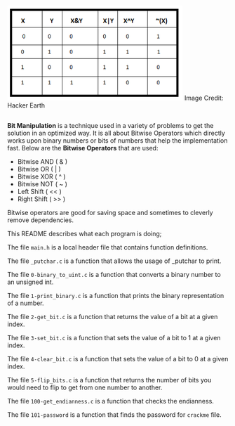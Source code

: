 <img src="https://github.com/ajipelumi/alx-low_level_programming/blob/04bdcae8ef23fad41e68509889213b106711a5e3/images/bitwise_operators.png" alt="bitwise operators" width="400">
Image Credit: Hacker Earth

##

**Bit Manipulation** is a technique used in a variety of problems to get the solution in an optimized way. It is all about Bitwise Operators which directly works upon binary numbers or bits of numbers that help the implementation fast. Below are the **Bitwise Operators** that are used:

- Bitwise AND ( & )
- Bitwise OR ( | )
- Bitwise XOR ( ^ )
- Bitwise NOT ( ~ )
- Left Shift ( << )
- Right Shift ( >> )

Bitwise operators are good for saving space and sometimes to cleverly remove dependencies.

This README describes what each program is doing;

The file `main.h` is a local header file that contains function definitions.

The file `_putchar.c` is a function that allows the usage of _putchar to print.

The file `0-binary_to_uint.c` is a function that converts a binary number to an unsigned int.

The file `1-print_binary.c` is a function that prints the binary representation of a number.

The file `2-get_bit.c` is a function that returns the value of a bit at a given index.

The file `3-set_bit.c` is a function that sets the value of a bit to 1 at a given index.

The file `4-clear_bit.c` is a function that sets the value of a bit to 0 at a given index.

The file `5-flip_bits.c` is a function that returns the number of bits you would need to flip to get from one number to another.

The file `100-get_endianness.c` is a function that checks the endianness.

The file `101-password` is a function that finds the password for `crackme` file.
